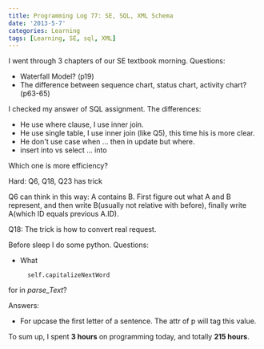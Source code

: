 ```yaml
---
title: Programming Log 77: SE, SQL, XML Schema
date: '2013-5-7'
categories: Learning
tags: [Learning, SE, sql, XML]
---
```


I went through 3 chapters of our SE textbook morning. Questions:

+ Waterfall Model? (p19)
+ The difference between sequence chart, status chart, activity chart? (p63-65)

I checked my answer of SQL assignment. The differences:

+ He use where clause, I use inner join.
+ He use single table, I use inner join (like Q5), this time his is more clear.
+ He don't use case when ... then in update but where.
+ insert into vs select ... into

Which one is more efficiency?

Hard: Q6, Q18, Q23 has trick

Q6 can think in this way: A contains B. First figure out what A and B represent, and then write B(usually not relative with before), finally write A(which ID equals previous A.ID).

Q18: The trick is how to convert real request.

Before sleep I do some python. Questions:

+ What 

		self.capitalizeNextWord

for in *parse_Text*?

Answers:

+ For upcase the first letter of a sentence. The attr of p will tag this value.

To sum up, I spent **3 hours** on programming today, and totally **215 hours**.